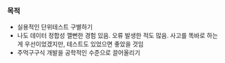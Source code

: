 ### 목적
- 실용적인 단위테스트 구별하기
- 나도 데이터 정합성 깰뻔한 경험 있음. 오류 발생한 적도 많음. 사고를 똑바로 하는게 우선이었겠지만, 테스트도 있었으면 좋았을 것임
- 주먹구구식 개발을 공학적인 수준으로 끌어올리기 